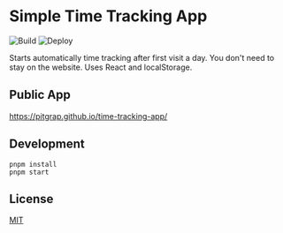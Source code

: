 # Simple Time Tracking App

![Build](https://github.com/pitgrap/time-tracking-app/actions/workflows/build.yml/badge.svg?branch=main)
![Deploy](https://github.com/pitgrap/time-tracking-app/actions/workflows/deploy.yml/badge.svg)

Starts automatically time tracking after first visit a day. You don't need to 
stay on the website. Uses React and localStorage.

## Public App

https://pitgrap.github.io/time-tracking-app/

## Development 

```
pnpm install
pnpm start
```

## License

[MIT](LICENSE)

